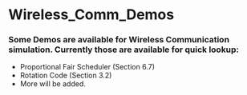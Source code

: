 # Wireless_Comm_Demos
### Some Demos are available for Wireless Communication simulation. Currently those are available for quick lookup:
- Proportional Fair Scheduler (Section 6.7)
- Rotation Code (Section 3.2)
- More will be added.

